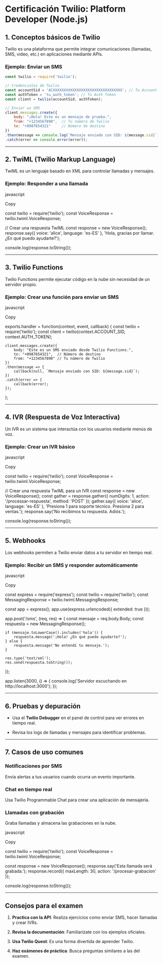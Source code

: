 
# Certificación Twilio: Platform Developer (Node.js)

## **1. Conceptos básicos de Twilio**
Twilio es una plataforma que permite integrar comunicaciones (llamadas, SMS, video, etc.) en aplicaciones mediante APIs.

### **Ejemplo: Enviar un SMS**
```javascript
const twilio = require('twilio');

// Credenciales de Twilio
const accountSid = 'ACXXXXXXXXXXXXXXXXXXXXXXXXXXXXXXXX'; // Tu Account SID
const authToken = 'tu_auth_token'; // Tu Auth Token
const client = twilio(accountSid, authToken);

// Enviar un SMS
client.messages.create({
    body: "¡Hola! Este es un mensaje de prueba.",
    from: "+1234567890",  // Tu número de Twilio
    to: "+0987654321"     // Número de destino
})
.then(message => console.log(`Mensaje enviado con SID: ${message.sid}`))
.catch(error => console.error(error));
```
---

## **2. TwiML (Twilio Markup Language)**

TwiML es un lenguaje basado en XML para controlar llamadas y mensajes.

### **Ejemplo: Responder a una llamada**

javascript

Copy

const twilio = require('twilio');
const VoiceResponse = twilio.twiml.VoiceResponse;

// Crear una respuesta TwiML
const response = new VoiceResponse();
response.say({ voice: 'alice', language: 'es-ES' }, 'Hola, gracias por llamar. ¿En qué puedo ayudarte?');

console.log(response.toString());

---

## **3. Twilio Functions**

Twilio Functions permite ejecutar código en la nube sin necesidad de un servidor propio.

### **Ejemplo: Crear una función para enviar un SMS**

javascript

Copy

exports.handler = function(context, event, callback) {
    const twilio = require('twilio');
    const client = twilio(context.ACCOUNT_SID, context.AUTH_TOKEN);

    client.messages.create({
        body: "Este es un SMS enviado desde Twilio Functions.",
        to: "+0987654321",  // Número de destino
        from: "+1234567890" // Tu número de Twilio
    })
    .then(message => {
        callback(null, `Mensaje enviado con SID: ${message.sid}`);
    })
    .catch(error => {
        callback(error);
    });
};

---

## **4. IVR (Respuesta de Voz Interactiva)**

Un IVR es un sistema que interactúa con los usuarios mediante menús de voz.

### **Ejemplo: Crear un IVR básico**

javascript

Copy

const twilio = require('twilio');
const VoiceResponse = twilio.twiml.VoiceResponse;

// Crear una respuesta TwiML para un IVR
const response = new VoiceResponse();
const gather = response.gather({
    numDigits: 1,
    action: '/processar-respuesta',
    method: 'POST'
});
gather.say({ voice: 'alice', language: 'es-ES' }, 'Presiona 1 para soporte técnico. Presiona 2 para ventas.');
response.say('No recibimos tu respuesta. Adiós.');

console.log(response.toString());

---

## **5. Webhooks**

Los webhooks permiten a Twilio enviar datos a tu servidor en tiempo real.

### **Ejemplo: Recibir un SMS y responder automáticamente**

javascript

Copy

const express = require('express');
const twilio = require('twilio');
const MessagingResponse = twilio.twiml.MessagingResponse;

const app = express();
app.use(express.urlencoded({ extended: true }));

app.post('/sms', (req, res) => {
    const mensaje = req.body.Body;
    const respuesta = new MessagingResponse();

    if (mensaje.toLowerCase().includes('hola')) {
        respuesta.message('¡Hola! ¿En qué puedo ayudarte?');
    } else {
        respuesta.message('No entendí tu mensaje.');
    }

    res.type('text/xml');
    res.send(respuesta.toString());
});

app.listen(3000, () => {
    console.log('Servidor escuchando en http://localhost:3000');
});

---

## **6. Pruebas y depuración**

- Usa el **Twilio Debugger** en el panel de control para ver errores en tiempo real.
    
- Revisa los logs de llamadas y mensajes para identificar problemas.
    

---

## **7. Casos de uso comunes**

### **Notificaciones por SMS**

Envía alertas a tus usuarios cuando ocurra un evento importante.

### **Chat en tiempo real**

Usa Twilio Programmable Chat para crear una aplicación de mensajería.

### **Llamadas con grabación**

Graba llamadas y almacena las grabaciones en la nube.

javascript

Copy

const twilio = require('twilio');
const VoiceResponse = twilio.twiml.VoiceResponse;

const response = new VoiceResponse();
response.say('Esta llamada será grabada.');
response.record({
    maxLength: 30,
    action: '/procesar-grabacion'
});

console.log(response.toString());

---

## **Consejos para el examen**

1. **Practica con la API**: Realiza ejercicios como enviar SMS, hacer llamadas y crear IVRs.
    
2. **Revisa la documentación**: Familiarízate con los ejemplos oficiales.
    
3. **Usa Twilio Quest**: Es una forma divertida de aprender Twilio.
    
4. **Haz exámenes de práctica**: Busca preguntas similares a las del examen.